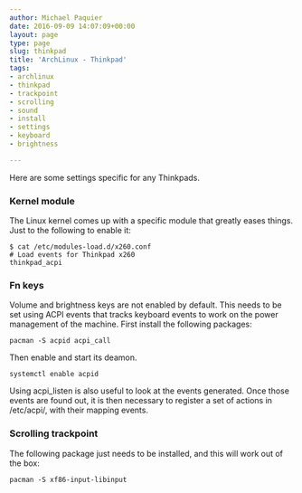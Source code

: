 ```yaml
---
author: Michael Paquier
date: 2016-09-09 14:07:09+00:00
layout: page
type: page
slug: thinkpad
title: 'ArchLinux - Thinkpad'
tags:
- archlinux
- thinkpad
- trackpoint
- scrolling
- sound
- install
- settings
- keyboard
- brightness

---
```


Here are some settings specific for any Thinkpads.

### Kernel module

The Linux kernel comes up with a specific module that greatly eases things.
Just to the following to enable it:

    $ cat /etc/modules-load.d/x260.conf
    # Load events for Thinkpad x260
    thinkpad_acpi

### Fn keys

Volume and brightness keys are not enabled by default. This needs to be
set using ACPI events that tracks keyboard events to work on the power
management of the machine. First install the following packages:

    pacman -S acpid acpi_call

Then enable and start its deamon.

    systemctl enable acpid

Using acpi_listen is also useful to look at the events generated. Once
those events are found out, it is then necessary to register a set of
actions in /etc/acpi/, with their mapping events.

### Scrolling trackpoint

The following package just needs to be installed, and this will work
out of the box:

    pacman -S xf86-input-libinput
